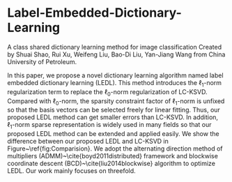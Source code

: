 # Label-Embedded-Dictionary-Learning
A class shared dictionary learning method for image classification
Created by Shuai Shao, Rui Xu, Weifeng Liu, Bao-Di Liu, Yan-Jiang Wang from China University of Petroleum.




In this paper, we propose a novel dictionary learning algorithm named label embedded dictionary learning (LEDL). This method introduces the $\ell_1$-norm regularization term to replace the $\ell_0$-norm regularization of LC-KSVD. Compared with $\ell_0$-norm, the sparsity constraint factor of $\ell_1$-norm is unfixed so that the basis vectors can be selected freely for linear fitting. Thus, our proposed LEDL method can get smaller errors than LC-KSVD. In addition, $\ell_1$-norm sparse representation is widely used in many fields so that our proposed LEDL method can be extended and applied easily. We show the difference between our proposed LEDL and LC-KSVD in Figure~\ref{fig:Comparision}. We adopt the alternating direction method of multipliers (ADMM)~\cite{boyd2011distributed} framework and blockwise coordinate descent (BCD)~\cite{liu2014blockwise} algorithm to optimize LEDL. Our work mainly focuses on threefold.
